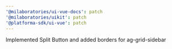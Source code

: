 ```yaml
---
'@milaboratories/ui-vue-docs': patch
'@milaboratories/uikit': patch
'@platforma-sdk/ui-vue': patch
---
```


Implemented Split Button and added borders for ag-grid-sidebar
